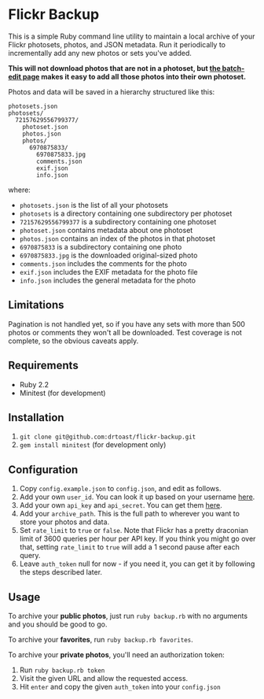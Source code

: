 # Flickr Backup

This is a simple Ruby command line utility to maintain a local archive of your Flickr photosets, photos, and JSON metadata. Run it periodically to incrementally add any new photos or sets you've added.

**This will not download photos that are not in a photoset, but [the batch-edit page](https://www.flickr.com/photos/organize/) makes it easy to add all those photos into their own photoset.**

Photos and data will be saved in a hierarchy structured like this:

```
photosets.json
photosets/
  72157629556799377/
    photoset.json
    photos.json
    photos/
      6970875833/
        6970875833.jpg
        comments.json
        exif.json
        info.json
```

where:

  * `photosets.json` is the list of all your photosets
  * `photosets` is a directory containing one subdirectory per photoset
  * `72157629556799377` is a subdirectory containing one photoset
  * `photoset.json` contains metadata about one photoset
  * `photos.json` contains an index of the photos in that photoset
  * `6970875833` is a subdirectory containing one photo
  * `6970875833.jpg` is the downloaded original-sized photo
  * `comments.json` includes the comments for the photo
  * `exif.json` includes the EXIF metadata for the photo file
  * `info.json` includes the general metadata for the photo

## Limitations

Pagination is not handled yet, so if you have any sets with more than 500 photos or comments they won't all be downloaded. Test coverage is not complete, so the obvious caveats apply.

## Requirements

* Ruby 2.2
* Minitest (for development)

## Installation

1. `git clone git@github.com:drtoast/flickr-backup.git`
2. `gem install minitest` (for development only)

## Configuration

1. Copy `config.example.json` to `config.json`, and edit as follows.
2. Add your own `user_id`. You can look it up based on your username [here](https://www.flickr.com/services/api/explore/?method=flickr.people.findByUsername).
3. Add your own `api_key` and `api_secret`. You can get them  [here](https://www.flickr.com/services/apps/create/apply/?).
4. Add your `archive_path`. This is the full path to wherever you want to store your photos and data.
5. Set `rate_limit` to `true` or `false`. Note that Flickr has a pretty draconian limit of 3600 queries per hour per API key. If you think you might go over that, setting `rate_limit` to `true` will add a 1 second pause after each query.
6. Leave `auth_token` null for now - if you need it, you can get it by following the steps described later.

## Usage

To archive your **public photos**, just run `ruby backup.rb` with no arguments and you should be good to go.

To archive your **favorites**, run `ruby backup.rb favorites`.

To archive your **private photos**, you'll need an authorization token:

1. Run `ruby backup.rb token`
2. Visit the given URL and allow the requested access.
3. Hit `enter` and copy the given `auth_token` into your `config.json`
